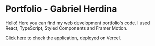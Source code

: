 # Portfolio - Gabriel Herdina

Hello! Here you can find my web development portfolio's code. I used React, TypeScript, Styled Components and Framer Motion.

[Click here](https://gabrielhdn.vercel.app) to check the application, deployed on Vercel.
